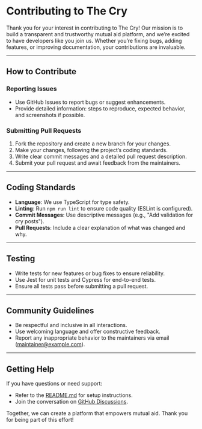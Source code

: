 # Contributing to The Cry

Thank you for your interest in contributing to The Cry! Our mission is to build a transparent and trustworthy mutual aid platform, and we’re excited to have developers like you join us. Whether you’re fixing bugs, adding features, or improving documentation, your contributions are invaluable.

---

## How to Contribute

### Reporting Issues

- Use GitHub Issues to report bugs or suggest enhancements.
- Provide detailed information: steps to reproduce, expected behavior, and screenshots if possible.

### Submitting Pull Requests

1. Fork the repository and create a new branch for your changes.
2. Make your changes, following the project’s coding standards.
3. Write clear commit messages and a detailed pull request description.
4. Submit your pull request and await feedback from the maintainers.

---

## Coding Standards

- **Language**: We use TypeScript for type safety.
- **Linting**: Run `npm run lint` to ensure code quality (ESLint is configured).
- **Commit Messages**: Use descriptive messages (e.g., "Add validation for cry posts").
- **Pull Requests**: Include a clear explanation of what was changed and why.

---

## Testing

- Write tests for new features or bug fixes to ensure reliability.
- Use Jest for unit tests and Cypress for end-to-end tests.
- Ensure all tests pass before submitting a pull request.

---

## Community Guidelines

- Be respectful and inclusive in all interactions.
- Use welcoming language and offer constructive feedback.
- Report any inappropriate behavior to the maintainers via email (maintainer@example.com).

---

## Getting Help

If you have questions or need support:

- Refer to the [README.md](README.md) for setup instructions.
- Join the conversation on [GitHub Discussions](https://github.com/dandgerson/cry/discussions).

Together, we can create a platform that empowers mutual aid. Thank you for being part of this effort!
